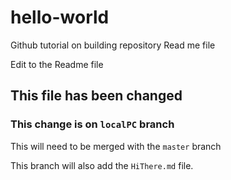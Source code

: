 # hello-world
Github tutorial on building repository
Read me file

Edit to the Readme file

## This file has been changed

### This change is on `localPC` branch

This will need to be merged with the `master` branch

This branch will also add the `HiThere.md` file.

